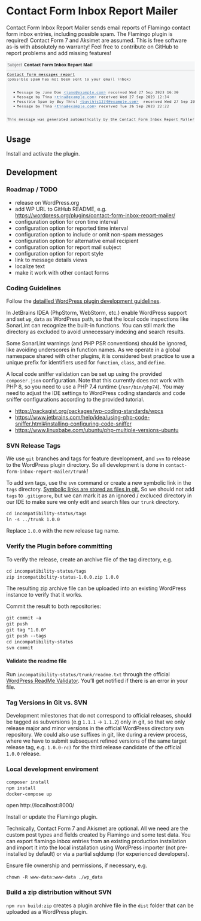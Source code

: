 # Contact Form Inbox Report Mailer

Contact Form Inbox Report Mailer sends email reports of Flamingo contact form inbox entries, including possible spam. The Flamingo plugin is required! Contact Form 7 and Aksimet are assumed. This is free software as-is with absolutely no warranty! Feel free to contribute on GitHub to report problems and add missing features!

![Screenshot collage](openmindculture-contact-form-inbox-report-mailer/assets/banner-772x250.png)

## Usage

Install and activate the plugin.

## Development

### Roadmap / TODO

- release on WordPress.org
- add WP URL to GitHub README, e.g. https://wordpress.org/plugins/contact-form-inbox-report-mailer/
- configuration option for cron time interval
- configuration option for reported time interval
- configuration option to include or omit non-spam messages
- configuration option for alternative email recipient
- configuration option for report mail subject
- configuration option for report style
- link to message details views
- localize text
- make it work with other contact forms

### Coding Guidelines

Follow the [detailled WordPress plugin development guidelines](https://developer.wordpress.org/plugins/wordpress-org/detailed-plugin-guidelines/).

In JetBrains IDEA (PhpStorm, WebStorm, etc.) enable WordPress support and set `wp_data` as WordPress path, so that the local code inspections like SonarLint can recognize the built-in functions. You can still mark the directory as excluded to avoid unnecessary indexing and search results.

Some SonarLint warnings (and PHP PSR conventions) should be ignored, like avoiding underscores in function names. As we operate in a global namespace shared with other plugins, it is considered best practice to use a unique prefix for identifiers used for `function`, `class`, and `define`.

A local code sniffer validation can be set up using the provided `composer.json` configuration. Note that this currently does not work with PHP 8, so you need to use a PHP 7.4 runtime (`/usr/bin/php74`). You may need to adjust the IDE settings to WordPress coding standards and code sniffer configurations according to the provided tutorial.

- https://packagist.org/packages/wp-coding-standards/wpcs
- https://www.jetbrains.com/help/idea/using-php-code-sniffer.html#installing-configuring-code-sniffer
- https://www.linuxbabe.com/ubuntu/php-multiple-versions-ubuntu

### SVN Release Tags

We use `git` branches and tags for feature development, and `svn` to release to the WordPress plugin directory. So all development is done in `contact-form-inbox-report-mailer/trunk`!

To add svn tags, use the `svn` command or create a new symbolic link in the `tags` directory. [Symbolic links are stored as files in git.](https://stackoverflow.com/questions/954560/how-does-git-handle-symbolic-links) So we should not add `tags` to `.gitignore`, but we can mark it as an ignored / excluced directory in our IDE to make sure we only edit and search files our `trunk` directory.

```
cd incompatibility-status/tags
ln -s ../trunk 1.0.0
```

Replace `1.0.0` with the new release tag name.

### Verify the Plugin before committing

To verify the release, create an archive file of the tag directory, e.g.

```
cd incompatibility-status/tags
zip incompatibility-status-1.0.0.zip 1.0.0
```

The resulting zip archive file can be uploaded into an existing WordPress instance to verify that it works.

Commit the result to both repositories:

```
git commit -a
git push
git tag "1.0.0"
git push --tags
cd incompatibility-status
svn commit
```

#### Validate the readme file

Run `incompatibility-status/trunk/readme.txt` through the official [WordPress ReadMe Validator](https://wordpress.org/plugins/developers/readme-validator/). You’ll get notified if there is an error in your file.

### Tag Versions in Git vs. SVN

Development milestones that do not correspond to official releases, should be tagged as subversions (e.g `1.1.1` -> `1.1.2`) only in git, so that we only release major and minor versions in the official WordPress directory svn repository. We could also use suffixes in git, like during a review process, where we have to submit subsequent refined versions of the same target release tag, e.g. `1.0.0-rc3` for the third release candidate of the official `1.0.0` release.

### Local development enviroment

```
composer install
npm install
docker-compose up
```

open http://localhost:8000/

Install or update the Flamingo plugin.

Technically, Contact Form 7 and Akismet are optional. All we need are the custom post types and fields created by Flamingo and some test data. You can export flamingo inbox entries from an existing production installation and import it into the local installation using WordPress importer (not pre-installed by default) or via a partial sqldump (for experienced developers).

Ensure file ownership and permissions, if necessary, e.g.

```
chown -R www-data:www-data ./wp_data
```

### Build a zip distribution without SVN

`npm run build:zip` creates a plugin archive file in the `dist` folder that can be uploaded as a WordPress plugin.
